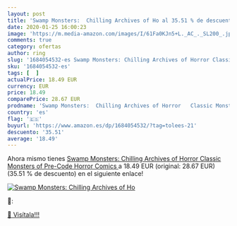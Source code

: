 ```yaml
---
layout: post
title: 'Swamp Monsters:  Chilling Archives of Ho al 35.51 % de descuento'
date: 2020-01-25 16:00:23
image: 'https://m.media-amazon.com/images/I/61Fa0KJn5+L._AC_._SL200_.jpg'
comments: true
category: ofertas
author: ring
slug: '1684054532-es Swamp Monsters: Chilling Archives of Horror Classic...'
sku: '1684054532-es'
tags: [  ]
actualPrice: 18.49 EUR
currency: EUR
price: 18.49
comparePrice: 28.67 EUR
prodname: 'Swamp Monsters:  Chilling Archives of Horror   Classic Monsters of Pre-Code Horror Comics '
country: 'es'
flag: '🇪🇸'
buyurl: 'https://www.amazon.es/dp/1684054532/?tag=tolees-21'
descuento: '35.51'
average: '18.49'
---
```


Ahora mismo tienes [Swamp Monsters:  Chilling Archives of Horror   Classic Monsters of Pre-Code Horror Comics ](https://www.amazon.es/dp/1684054532/?tag=tolees-21) a 18.49 EUR (original: 28.67 EUR) (35.51 %  de descuento) en el siguiente enlace!

[![Swamp Monsters:  Chilling Archives of Ho](https://m.media-amazon.com/images/I/61Fa0KJn5+L._AC_._SL200_.jpg)](https://www.amazon.es/dp/1684054532/?tag=tolees-21)

🔎:


[🛒 Visítala!!!](https://www.amazon.es/dp/1684054532/?tag=tolees-21)
